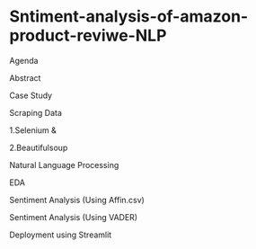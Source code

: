 # Sntiment-analysis-of-amazon-product-reviwe-NLP
Agenda

Abstract

Case Study

Scraping Data

1.Selenium &

2.Beautifulsoup

Natural Language Processing

EDA

Sentiment Analysis (Using Affin.csv)

Sentiment Analysis (Using VADER)

Deployment using Streamlit
